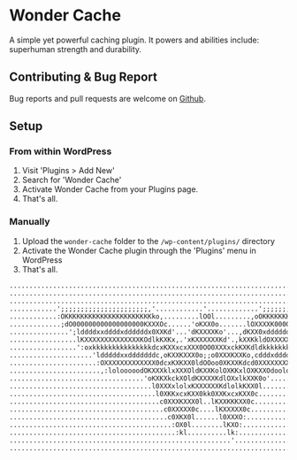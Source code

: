 Wonder Cache
=============

A simple yet powerful caching plugin. It powers and abilities include: superhuman strength and durability.

## Contributing & Bug Report  
Bug reports and pull requests are welcome on [Github](https://github.com/mustafauysal/wonder-cache).

## Setup  

### From within WordPress ###
1. Visit 'Plugins > Add New'
2. Search for 'Wonder Cache'
3. Activate Wonder Cache from your Plugins page.
4. That's all.

### Manually ###
1. Upload the `wonder-cache` folder to the `/wp-content/plugins/` directory
2. Activate the Wonder Cache plugin through the 'Plugins' menu in WordPress
3. That's all.


```
....................................................................................................
....................................................................................................
....................................................................................................
............';;;;;;;;;;;;;;;;;;;;;;,'............'.............';;;;;;;;;;;;;;;;;;;;;;;'............
............:OKKKKKKKKKKKKKKKKKKKKKKko,.........lOOl.........,oOKKKKKKKKKKKKKKKKKKKKKKO;............
.............;dO000000000000000000KXXXOc......'oKXX0o.......lOXXXXK00000000000000000Od;.............
...............';lddddxxddddxddddddx0XXKd'...'dKXXXXKo'...,dKXX0xdddddddddddddddddl;'...............
.................lKXXXXXXXXXXXXXXKOdlkKXKx,.'xKXXXXXXKd'.,kXXKkldOXXXXXXXXXXXXXXXKl.................
.................':oxkkkkkkkkkkkkkkkdcxKXXxcxXXX0OO0XXXxckKXKdldkkkkkkkkkkkkkkkxd:..................
.....................'ldddddxxdddddddc,oKXXKXXX0o;;o0XXXKXXKo,cdddxddddddddddc'.....................
......................:OXXXXXXXXXXXXX0dcxKXKXX0ldOOoo0XKXXKdcd0XXXXXXXXXXXXXO:......................
.......................,:lolooooodOKXXXklxXXXOldKXXKolOXKKxlOXKXXOdooloolll:'.......................
..................................'oKXKXkckXOldKXXXXKdlOXxlkXXK0o'..................................
....................................l0XXXxlolxKXXXXXXKdlolkKXX0l....................................
.....................................l0XKKxcxKXX0kk0XXKxcxKXX0c.....................................
......................................c0XXXKXXX0l..lKXXKKKXX0c......................................
.......................................c0XXXXX0c....lKXXXXX0c.......................................
........................................c0XKX0l......l0XXXO:........................................
.........................................:OX0l........lKXO:.........................................
..........................................:kl..........lk:..........................................
........................................................'...........................................
....................................................................................................
```